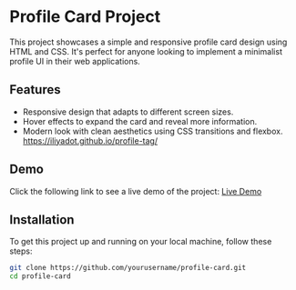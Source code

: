 # Profile Card Project

This project showcases a simple and responsive profile card design using HTML and CSS. It's perfect for anyone looking to implement a minimalist profile UI in their web applications.

## Features

- Responsive design that adapts to different screen sizes.
- Hover effects to expand the card and reveal more information.
- Modern look with clean aesthetics using CSS transitions and flexbox.
https://iliyadot.github.io/profile-tag/
## Demo

Click the following link to see a live demo of the project: [Live Demo](https://iliyadot.github.io/profile-tag/)

## Installation

To get this project up and running on your local machine, follow these steps:

```bash
git clone https://github.com/yourusername/profile-card.git
cd profile-card
